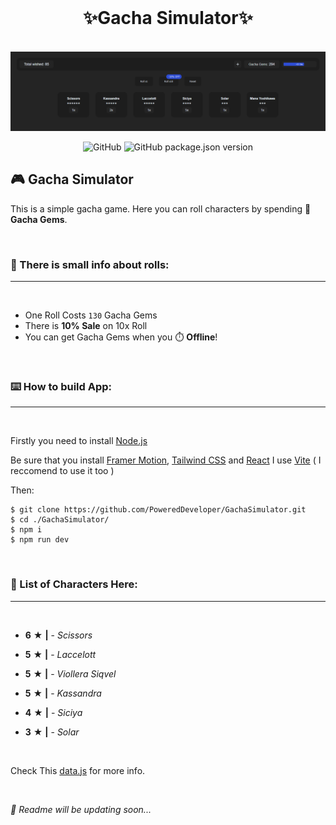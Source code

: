 ﻿<br>
<h1 align="center">✨<b>Gacha Simulator</b>✨</h1>

<br>
<img src="./Images/preview.png" alt="preview" />

<br>
<div align="center">

![GitHub](https://img.shields.io/github/license/PoweredDeveloper/GachaSimulator?color=%23f1f1f1&log=github&logoColor=%23f1f1f1&style=for-the-badge)
![GitHub package.json version](https://img.shields.io/github/package-json/v/PoweredDeveloper/GachaSimulator?color=%23f1f1f1&logo=semver&logoColor=%23f1f1f1&style=for-the-badge)
</div>

## 🎮 Gacha Simulator
This is a simple gacha game. Here you can roll characters  by spending 💎 **Gacha Gems**.

<br>

### 🎰 There is small info about rolls:
---
<br>

- One Roll Costs ` 130 ` Gacha Gems
- There is **10% Sale** on 10x Roll 
- You can get Gacha Gems when you ⏱️ **Offline**!

<br>

### ⌨️ How to build App:
---
<br>

Firstly you need to install [Node.js](https://nodejs.org/en/)

Be sure that you install [Framer Motion](https://www.framer.com/motion/), [Tailwind CSS](https://tailwindcss.com/) and [React](https://reactjs.org/) I use [Vite](https://vitejs.dev/) ( I reccomend to use it too )

Then:
```console
$ git clone https://github.com/PoweredDeveloper/GachaSimulator.git
$ cd ./GachaSimulator/
$ npm i
$ npm run dev
```
<br>

### 🧐 List of Characters Here:
---
<br>

+ **6** ★ **|** - *Scissors* 
- **5** ★ **|** - *Laccelott*
+ **5** ★ **|** - *Viollera Siqvel*
- **5** ★ **|** - *Kassandra*
+ **4** ★ **|** - *Siciya*
- **3** ★ **|** - *Solar*

<br>

Check This [data.js](https://github.com/PoweredDeveloper/GachaSimulator/blob/main/src/assets/data/data.js) for more info.

<br>

*📃 Readme will be updating soon...*
<br>
